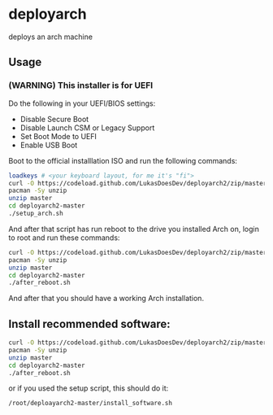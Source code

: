 # deployarch
deploys an arch machine

## Usage

### (WARNING) This installer is for UEFI

Do the following in your UEFI/BIOS settings:
 - Disable Secure Boot
 - Disable Launch CSM or Legacy Support
 - Set Boot Mode to UEFI
 - Enable USB Boot

Boot to the official installlation ISO and run the following commands:
```sh
loadkeys # <your keyboard layout, for me it's "fi">
curl -O https://codeload.github.com/LukasDoesDev/deployarch2/zip/master
pacman -Sy unzip
unzip master
cd deployarch2-master
./setup_arch.sh
```
And after that script has run reboot to the drive you installed Arch on, login to root and run these commands:
```sh
curl -O https://codeload.github.com/LukasDoesDev/deployarch2/zip/master
pacman -Sy unzip
unzip master
cd deployarch2-master
./after_reboot.sh
```
And after that you should have a working Arch installation.
## Install recommended software:
```sh
curl -O https://codeload.github.com/LukasDoesDev/deployarch2/zip/master
pacman -Sy unzip
unzip master
cd deployarch2-master
./after_reboot.sh
```
or if you used the setup script, this should do it:
```sh
/root/deploayarch2-master/install_software.sh
```
